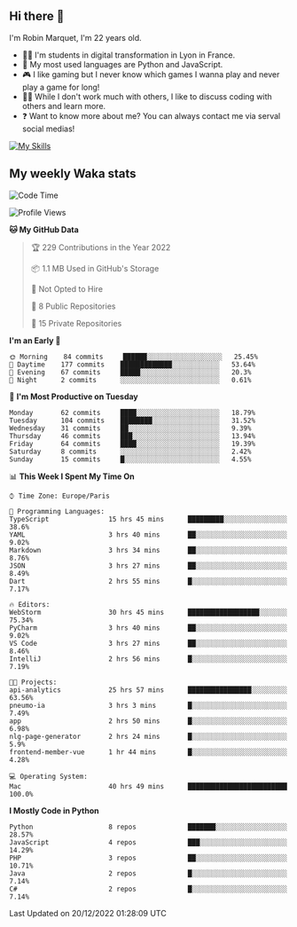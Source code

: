 ## Hi there 👋

I'm Robin Marquet, I'm 22 years old.

- 👨‍💻 I'm students in digital transformation in Lyon in France.
- 🌱 My most used languages are Python and JavaScript.
- 🎮 I like gaming but I never know which games I wanna play and never play a game for long!
- 👯‍♀️ While I don't work much with others, I like to discuss coding with others and learn more.
- ❓ Want to know more about me? You can always contact me via serval social medias!

[![My Skills](https://skillicons.dev/icons?i=js,html,css,docker,express,figma,firebase,graphql,mongodb,mysql,nodejs,py,react,ts,vue)](https://skillicons.dev)

## My weekly Waka stats

<!--START_SECTION:waka-->
![Code Time](http://img.shields.io/badge/Code%20Time-3%2C055%20hrs%2018%20mins-blue)

![Profile Views](http://img.shields.io/badge/Profile%20Views-0-blue)

**🐱 My GitHub Data** 

> 🏆 229 Contributions in the Year 2022
 > 
> 📦 1.1 MB Used in GitHub's Storage 
 > 
> 🚫 Not Opted to Hire
 > 
> 📜 8 Public Repositories 
 > 
> 🔑 15 Private Repositories  
 > 
**I'm an Early 🐤** 

```text
🌞 Morning    84 commits     ██████░░░░░░░░░░░░░░░░░░░   25.45% 
🌆 Daytime    177 commits    █████████████░░░░░░░░░░░░   53.64% 
🌃 Evening    67 commits     █████░░░░░░░░░░░░░░░░░░░░   20.3% 
🌙 Night      2 commits      ░░░░░░░░░░░░░░░░░░░░░░░░░   0.61%

```
📅 **I'm Most Productive on Tuesday** 

```text
Monday       62 commits     ████░░░░░░░░░░░░░░░░░░░░░   18.79% 
Tuesday      104 commits    ████████░░░░░░░░░░░░░░░░░   31.52% 
Wednesday    31 commits     ██░░░░░░░░░░░░░░░░░░░░░░░   9.39% 
Thursday     46 commits     ███░░░░░░░░░░░░░░░░░░░░░░   13.94% 
Friday       64 commits     ████░░░░░░░░░░░░░░░░░░░░░   19.39% 
Saturday     8 commits      ░░░░░░░░░░░░░░░░░░░░░░░░░   2.42% 
Sunday       15 commits     █░░░░░░░░░░░░░░░░░░░░░░░░   4.55%

```


📊 **This Week I Spent My Time On** 

```text
⌚︎ Time Zone: Europe/Paris

💬 Programming Languages: 
TypeScript               15 hrs 45 mins      █████████░░░░░░░░░░░░░░░░   38.6% 
YAML                     3 hrs 40 mins       ██░░░░░░░░░░░░░░░░░░░░░░░   9.02% 
Markdown                 3 hrs 34 mins       ██░░░░░░░░░░░░░░░░░░░░░░░   8.76% 
JSON                     3 hrs 27 mins       ██░░░░░░░░░░░░░░░░░░░░░░░   8.49% 
Dart                     2 hrs 55 mins       █░░░░░░░░░░░░░░░░░░░░░░░░   7.17%

🔥 Editors: 
WebStorm                 30 hrs 45 mins      ██████████████████░░░░░░░   75.34% 
PyCharm                  3 hrs 40 mins       ██░░░░░░░░░░░░░░░░░░░░░░░   9.02% 
VS Code                  3 hrs 27 mins       ██░░░░░░░░░░░░░░░░░░░░░░░   8.46% 
IntelliJ                 2 hrs 56 mins       █░░░░░░░░░░░░░░░░░░░░░░░░   7.19%

🐱‍💻 Projects: 
api-analytics            25 hrs 57 mins      ████████████████░░░░░░░░░   63.56% 
pneumo-ia                3 hrs 3 mins        █░░░░░░░░░░░░░░░░░░░░░░░░   7.49% 
app                      2 hrs 50 mins       █░░░░░░░░░░░░░░░░░░░░░░░░   6.98% 
nlg-page-generator       2 hrs 24 mins       █░░░░░░░░░░░░░░░░░░░░░░░░   5.9% 
frontend-member-vue      1 hr 44 mins        █░░░░░░░░░░░░░░░░░░░░░░░░   4.28%

💻 Operating System: 
Mac                      40 hrs 49 mins      █████████████████████████   100.0%

```

**I Mostly Code in Python** 

```text
Python                   8 repos             ███████░░░░░░░░░░░░░░░░░░   28.57% 
JavaScript               4 repos             ███░░░░░░░░░░░░░░░░░░░░░░   14.29% 
PHP                      3 repos             ██░░░░░░░░░░░░░░░░░░░░░░░   10.71% 
Java                     2 repos             █░░░░░░░░░░░░░░░░░░░░░░░░   7.14% 
C#                       2 repos             █░░░░░░░░░░░░░░░░░░░░░░░░   7.14%

```



 Last Updated on 20/12/2022 01:28:09 UTC
<!--END_SECTION:waka-->
